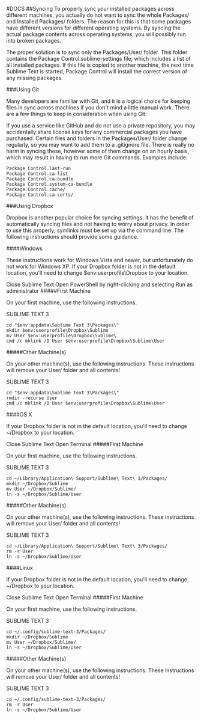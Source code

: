 #DOCS
##Syncing
To properly sync your installed packages across different machines, you actually do not want to sync the whole Packages/ and Installed Packages/ folders. The reason for this is that some packages have different versions for different operating systems. By syncing the actual package contents across operating systems, you will possibly run into broken packages.

The proper solution is to sync only the Packages/User/ folder. This folder contains the Package Control.sublime-settings file, which includes a list of all installed packages. If this file is copied to another machine, the next time Sublime Text is started, Package Control will install the correct version of any missing packages.

###Using Git

Many developers are familiar with Git, and it is a logical choice for keeping files in sync across machines if you don't mind a little manual work. There are a few things to keep in consideration when using Git:

If you use a service like GitHub and do not use a private repository, you may accidentally share license keys for any commercial packages you have purchased.
Certain files and folders in the Packages/User/ folder change regularly, so you may want to add them to a .gitignore file. There is really no harm in syncing these, however some of them change on an hourly basis, which may result in having to run more Git commands. Examples include:
```
Package Control.last-run
Package Control.ca-list
Package Control.ca-bundle
Package Control.system-ca-bundle
Package Control.cache/
Package Control.ca-certs/
```
###Using Dropbox

Dropbox is another popular choice for syncing settings. It has the benefit of automatically syncing files and not having to worry about privacy. In order to use this properly, symlinks must be set up via the command line. The following instructions should provide some guidance.

####Windows

These instructions work for Windows Vista and newer, but unfortunately do not work for Windows XP. If your Dropbox folder is not in the default location, you'll need to change $env:userprofile\Dropbox to your location.

Close Sublime Text
Open PowerShell by right-clicking and selecting Run as administrator
#####First Machine

On your first machine, use the following instructions.

SUBLIME TEXT 3
```
cd "$env:appdata\Sublime Text 3\Packages\"
mkdir $env:userprofile\Dropbox\Sublime
mv User $env:userprofile\Dropbox\Sublime\
cmd /c mklink /D User $env:userprofile\Dropbox\Sublime\User
```
#####Other Machine(s)

On your other machine(s), use the following instructions. These instructions will remove your User/ folder and all contents!

SUBLIME TEXT 3
```
cd "$env:appdata\Sublime Text 3\Packages\"
rmdir -recurse User
cmd /c mklink /D User $env:userprofile\Dropbox\Sublime\User
```

####OS X

If your Dropbox folder is not in the default location, you'll need to change ~/Dropbox to your location.

Close Sublime Text
Open Terminal
#####First Machine

On your first machine, use the following instructions.

SUBLIME TEXT 3
```
cd ~/Library/Application\ Support/Sublime\ Text\ 3/Packages/
mkdir ~/Dropbox/Sublime
mv User ~/Dropbox/Sublime/
ln -s ~/Dropbox/Sublime/User
```
#####Other Machine(s)

On your other machine(s), use the following instructions. These instructions will remove your User/ folder and all contents!

SUBLIME TEXT 3
```
cd ~/Library/Application\ Support/Sublime\ Text\ 3/Packages/
rm -r User
ln -s ~/Dropbox/Sublime/User
```

####Linux

If your Dropbox folder is not in the default location, you'll need to change ~/Dropbox to your location.

Close Sublime Text
Open Terminal
#####First Machine

On your first machine, use the following instructions.

SUBLIME TEXT 3
```
cd ~/.config/sublime-text-3/Packages/
mkdir ~/Dropbox/Sublime
mv User ~/Dropbox/Sublime/
ln -s ~/Dropbox/Sublime/User
```
#####Other Machine(s)

On your other machine(s), use the following instructions. These instructions will remove your User/ folder and all contents!

SUBLIME TEXT 3
```
cd ~/.config/sublime-text-3/Packages/
rm -r User
ln -s ~/Dropbox/Sublime/User
```
